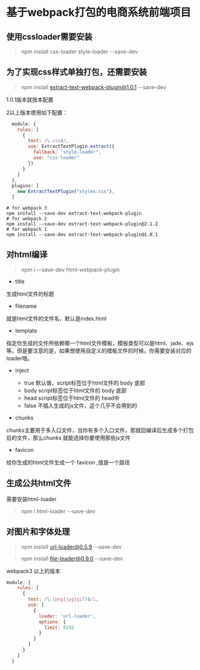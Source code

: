 # 基于webpack打包的电商系统前端项目

## 使用cssloader需要安装

> npm install css-loader style-loader --save-dev

## 为了实现css样式单独打包，还需要安装

> npm install extract-text-webpack-plugin@1.0.1 --save-dev

1.0.1版本就按本配置

2以上版本使用如下配置：

```js
  module: {
    rules: [
      {
        test: /\.css$/,
        use: ExtractTextPlugin.extract({
          fallback: "style-loader",
          use: "css-loader"
        })
      }
    ]
  },
  plugins: [
    new ExtractTextPlugin("styles.css"),
  ]
```

```shell
# for webpack 3 
npm install --save-dev extract-text-webpack-plugin
# for webpack 2 
npm install --save-dev extract-text-webpack-plugin@2.1.2
# for webpack 1 
npm install --save-dev extract-text-webpack-plugin@1.0.1
```

## 对html编译

> npm i --save-dev html-webpack-plugin

- title

生成html文件的标题

- filename

就是html文件的文件名，默认是index.html

- template

指定你生成的文件所依赖哪一个html文件模板，模板类型可以是html、jade、ejs等。但是要注意的是，如果想使用自定义的模板文件的时候，你需要安装对应的loader哦。

- inject

	- true 默认值，script标签位于html文件的 body 底部
	- body script标签位于html文件的 body 底部
	- head script标签位于html文件的 head中
	- false 不插入生成的js文件，这个几乎不会用到的

- chunks

chunks主要用于多入口文件，当你有多个入口文件，那就回编译后生成多个打包后的文件，那么chunks 就能选择你要使用那些js文件

- favicon

给你生成的html文件生成一个 favicon ,值是一个路径

## 生成公共html文件

需要安装html-loader

> npm i html-loader --save-dev

## 对图片和字体处理

> npm install url-loader@0.5.9 --save-dev

> npm install file-loader@0.9.0 --save-dev

webpack3 以上的版本

```js
module: {
    rules: [
      {
        test: /\.(png|jpg|gif)$/i,
        use: [
          {
            loader: 'url-loader',
            options: {
              limit: 8192
            }
          }
        ]
      }
    ]
  }
```
